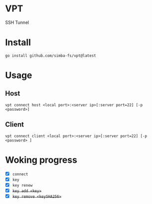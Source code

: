 # VPT
SSH Tunnel

# Install
`go install github.com/simba-fs/vpt@latest`

# Usage
## Host
`vpt connect host <local port>:<server ip>[:server port=22] [-p <password>]`

## Client
`vpt connect client <local port>:<server ip>[:server port=22] [-p <password> ]`

# Woking progress
- [x] `connect`  
- [x] `key`  
- [x] `key renew`  
- [x] ~~`key add <key>`~~  
- [x] ~~`key remove <keySHA256>`~~  
